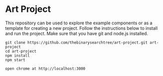 # Art Project
This repository can be used to explore the example components or as a template for creating a new project. Follow the instructions below to install and run the project. Make sure that you have git and node.js installed.

```
git clone https://github.com/thebinarysearchtree/art-project.git art-project
cd art-project
npm install
npm start

open chrome at http://localhost:3000
```
